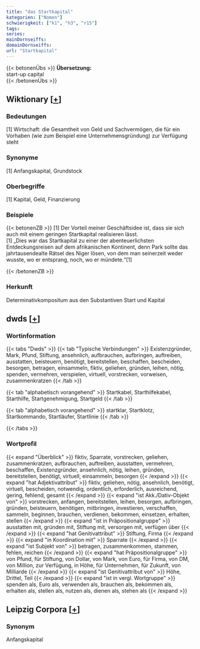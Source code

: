 ```yaml
---
title: "das Startkapital"
kategorien: ["Nomen"]
schwierigkeit: ["k1", "h3", "r15"]
tags:
series:
mainDornseiffs:
domainDornseiffs:
url: "Startkapital"
---
```


{{< betonenÜbs >}}
**Übersetzung:**  
start-up capital  
{{< /betonenÜbs >}}

## Wiktionary [[+](https://de.wiktionary.org/wiki/Startkapital)]

### Bedeutungen
[1] Wirtschaft: die Gesamtheit von Geld und Sachvermögen, die für ein Vorhaben (wie zum Beispiel eine Unternehmensgründung) zur Verfügung steht  

### Synonyme
[1] Anfangskapital, Grundstock  

### Oberbegriffe
[1] Kapital, Geld, Finanzierung  

### Beispiele
{{< betonenZB >}}
[1] Der Vorteil meiner Geschäftsidee ist, dass sie sich auch mit einem geringen Startkapital realisieren lässt.  
[1] „Dies war das Startkapital zu einer der abenteuerlichsten Entdeckungsreisen auf dem afrikanischen Kontinent, denn Park sollte das jahrtausendealte Rätsel des Niger lösen, von dem man seinerzeit weder wusste, wo er entsprang, noch, wo er mündete.“[1]  

{{< /betonenZB >}}
### Herkunft
Determinativkompositum aus den Substantiven Start und Kapital  



## dwds [[+](https://www.dwds.de/wb/Startkapital)]

### Wortinformation
{{< tabs "Dwds" >}}
{{< tab "Typische Verbindungen" >}}
Existenzgründer, Mark, Pfund, Stiftung, ansehnlich, aufbrauchen, aufbringen, auftreiben, ausstatten, beisteuern, benötigt, bereitstellen, beschaffen, bescheiden, besorgen, betragen, einsammeln, fiktiv, geliehen, gründen, leihen, nötig, spenden, vermehren, verspielen, virtuell, vorstrecken, vorweisen, zusammenkratzen
{{< /tab >}}

{{< tab "alphabetisch vorangehend" >}}
Startkabel, Starthilfekabel, Starthilfe, Startgenehmigung, Startgeld
{{< /tab >}}

{{< tab "alphabetisch vorangehend" >}}
startklar, Startklotz, Startkommando, Startläufer, Startlinie
{{< /tab >}}

{{< /tabs >}}

### Wortprofil
{{< expand "Überblick" >}} fiktiv, Sparrate, vorstrecken, geliehen, zusammenkratzen, aufbrauchen, auftreiben, ausstatten, vermehren, beschaffen, Existenzgründer, ansehnlich, nötig, leihen, gründen, bereitstellen, benötigt, virtuell, einsammeln, besorgen {{< /expand >}}
{{< expand "hat Adjektivattribut" >}} fiktiv, geliehen, nötig, ansehnlich, benötigt, virtuell, bescheiden, notwendig, ordentlich, erforderlich, ausreichend, gering, fehlend, gesamt {{< /expand >}}
{{< expand "ist Akk./Dativ-Objekt von" >}} vorstrecken, anfangen, bereitstellen, leihen, besorgen, aufbringen, gründen, beisteuern, benötigen, mitbringen, investieren, verschaffen, sammeln, beginnen, brauchen, verdienen, bekommen, einsetzen, erhalten, stellen {{< /expand >}}
{{< expand "ist in Präpositionalgruppe" >}} ausstatten mit, gründen mit, Stiftung mit, versorgen mit, verfügen über {{< /expand >}}
{{< expand "hat Genitivattribut" >}} Stiftung, Firma {{< /expand >}}
{{< expand "in Koordination mit" >}} Sparrate {{< /expand >}}
{{< expand "ist Subjekt von" >}} betragen, zusammenkommen, stammen, fehlen, reichen {{< /expand >}}
{{< expand "hat Präpositionalgruppe" >}} von Pfund, für Stiftung, von Dollar, von Mark, von Euro, für Firma, von DM, von Million, zur Verfügung, in Höhe, für Unternehmen, für Zukunft, von Milliarde {{< /expand >}}
{{< expand "ist Genitivattribut von" >}} Höhe, Drittel, Teil {{< /expand >}}
{{< expand "ist in vergl. Wortgruppe" >}} spenden als, Euro als, verwenden als, brauchen als, bekommen als, erhalten als, stellen als, nutzen als, dienen als, stehen als {{< /expand >}}

## Leipzig Corpora [[+](https://corpora.uni-leipzig.de/en/res?word=Startkapital&corpusId=deu_newscrawl-public_2018)]


### Synonym
Anfangskapital

